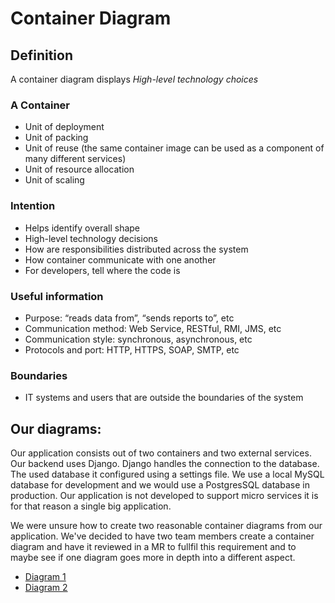 # Container Diagram

## Definition
A container diagram displays _High-level technology choices_

### A Container
* Unit of deployment
* Unit of packing
* Unit of reuse (the same container image can be used as a component of many different services)
* Unit of resource allocation
* Unit of scaling

### Intention
* Helps identify overall shape
* High-level technology decisions
* How are responsibilities distributed across the system
* How container communicate with one another
* For developers, tell where the code is

### Useful information
* Purpose: “reads data from”, “sends reports to”, etc
* Communication method: Web Service, RESTful, RMI, JMS, etc
* Communication style: synchronous, asynchronous, etc
* Protocols and port: HTTP, HTTPS, SOAP, SMTP, etc

### Boundaries
* IT systems and users that are outside the boundaries of the system

## Our diagrams:
Our application consists out of two containers and two external services. Our backend uses Django. Django handles the connection to the database. The used database it configured using a settings file. We use a local MySQL database for development and we would use a PostgresSQL database in production. Our application is not developed to support micro services it is for that reason a single big application.

We were unsure how to create two reasonable container diagrams from our application. We've decided to have two team members create a container diagram and have it reviewed in a MR to fullfil this requirement and to maybe see if one diagram goes more in depth into a different aspect. 

* [Diagram 1](https://www.hostpapa.ca/blog/blog/wp-content/uploads/2019/05/image5.png)
* [Diagram 2](docs/sprint_3/lecture_aspects/container_diagrams/container_diagram_2.png)